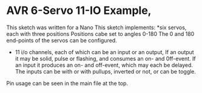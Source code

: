 # AVR 6-Servo 11-IO Example, 

This sketch was written for a Nano 
This sketch implements:
*six servos, each with three positions
   Positions cabe set to angles 0-180
   The 0 and 180 end-points of the servos can be configured.
* 11 i/o channels, each of which can be an input or an output,
   If an output it may be solid, pulse or flashing, and consumes an on- and 0ff-event. 
   If an input it produces an on- and off-event, which may each be delayed.  The 
     inputs can be with or with pullups, inverted or not, or can be toggle. 


Pin usage can be seen in the main file at the top. 


